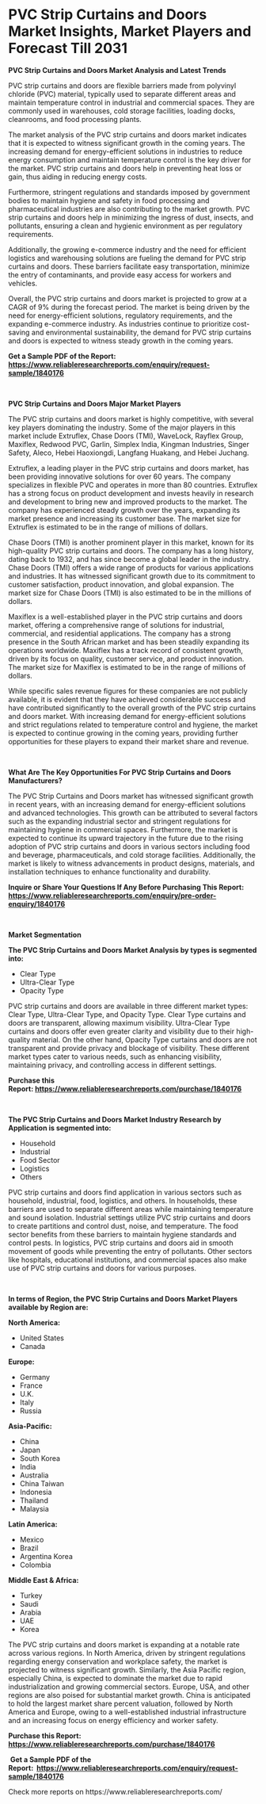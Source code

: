 <p><h1>PVC Strip Curtains and Doors Market Insights, Market Players and Forecast Till 2031</h1></p><p><strong>PVC Strip Curtains and Doors Market Analysis and Latest Trends</strong></p>
<p><p>PVC strip curtains and doors are flexible barriers made from polyvinyl chloride (PVC) material, typically used to separate different areas and maintain temperature control in industrial and commercial spaces. They are commonly used in warehouses, cold storage facilities, loading docks, cleanrooms, and food processing plants.</p><p>The market analysis of the PVC strip curtains and doors market indicates that it is expected to witness significant growth in the coming years. The increasing demand for energy-efficient solutions in industries to reduce energy consumption and maintain temperature control is the key driver for the market. PVC strip curtains and doors help in preventing heat loss or gain, thus aiding in reducing energy costs.</p><p>Furthermore, stringent regulations and standards imposed by government bodies to maintain hygiene and safety in food processing and pharmaceutical industries are also contributing to the market growth. PVC strip curtains and doors help in minimizing the ingress of dust, insects, and pollutants, ensuring a clean and hygienic environment as per regulatory requirements.</p><p>Additionally, the growing e-commerce industry and the need for efficient logistics and warehousing solutions are fueling the demand for PVC strip curtains and doors. These barriers facilitate easy transportation, minimize the entry of contaminants, and provide easy access for workers and vehicles.</p><p>Overall, the PVC strip curtains and doors market is projected to grow at a CAGR of 9% during the forecast period. The market is being driven by the need for energy-efficient solutions, regulatory requirements, and the expanding e-commerce industry. As industries continue to prioritize cost-saving and environmental sustainability, the demand for PVC strip curtains and doors is expected to witness steady growth in the coming years.</p></p>
<p><strong>Get a Sample PDF of the Report:&nbsp; <a href="https://www.reliableresearchreports.com/enquiry/request-sample/1840176">https://www.reliableresearchreports.com/enquiry/request-sample/1840176</a></strong></p>
<p>&nbsp;</p>
<p><strong>PVC Strip Curtains and Doors Major Market Players</strong></p>
<p><p>The PVC strip curtains and doors market is highly competitive, with several key players dominating the industry. Some of the major players in this market include Extruflex, Chase Doors (TMI), WaveLock, Rayflex Group, Maxiflex, Redwood PVC, Garlin, Simplex India, Kingman Industries, Singer Safety, Aleco, Hebei Haoxiongdi, Langfang Huakang, and Hebei Juchang.</p><p>Extruflex, a leading player in the PVC strip curtains and doors market, has been providing innovative solutions for over 60 years. The company specializes in flexible PVC and operates in more than 80 countries. Extruflex has a strong focus on product development and invests heavily in research and development to bring new and improved products to the market. The company has experienced steady growth over the years, expanding its market presence and increasing its customer base. The market size for Extruflex is estimated to be in the range of millions of dollars.</p><p>Chase Doors (TMI) is another prominent player in this market, known for its high-quality PVC strip curtains and doors. The company has a long history, dating back to 1932, and has since become a global leader in the industry. Chase Doors (TMI) offers a wide range of products for various applications and industries. It has witnessed significant growth due to its commitment to customer satisfaction, product innovation, and global expansion. The market size for Chase Doors (TMI) is also estimated to be in the millions of dollars.</p><p>Maxiflex is a well-established player in the PVC strip curtains and doors market, offering a comprehensive range of solutions for industrial, commercial, and residential applications. The company has a strong presence in the South African market and has been steadily expanding its operations worldwide. Maxiflex has a track record of consistent growth, driven by its focus on quality, customer service, and product innovation. The market size for Maxiflex is estimated to be in the range of millions of dollars.</p><p>While specific sales revenue figures for these companies are not publicly available, it is evident that they have achieved considerable success and have contributed significantly to the overall growth of the PVC strip curtains and doors market. With increasing demand for energy-efficient solutions and strict regulations related to temperature control and hygiene, the market is expected to continue growing in the coming years, providing further opportunities for these players to expand their market share and revenue.</p></p>
<p>&nbsp;</p>
<p><strong>What Are The Key Opportunities For PVC Strip Curtains and Doors Manufacturers?</strong></p>
<p><p>The PVC Strip Curtains and Doors market has witnessed significant growth in recent years, with an increasing demand for energy-efficient solutions and advanced technologies. This growth can be attributed to several factors such as the expanding industrial sector and stringent regulations for maintaining hygiene in commercial spaces. Furthermore, the market is expected to continue its upward trajectory in the future due to the rising adoption of PVC strip curtains and doors in various sectors including food and beverage, pharmaceuticals, and cold storage facilities. Additionally, the market is likely to witness advancements in product designs, materials, and installation techniques to enhance functionality and durability.</p></p>
<p><strong>Inquire or Share Your Questions If Any Before Purchasing This Report: <a href="https://www.reliableresearchreports.com/enquiry/pre-order-enquiry/1840176">https://www.reliableresearchreports.com/enquiry/pre-order-enquiry/1840176</a></strong></p>
<p>&nbsp;</p>
<p><strong>Market Segmentation</strong></p>
<p><strong>The PVC Strip Curtains and Doors Market Analysis by types is segmented into:</strong></p>
<p><ul><li>Clear Type</li><li>Ultra-Clear Type</li><li>Opacity Type</li></ul></p>
<p><p>PVC strip curtains and doors are available in three different market types: Clear Type, Ultra-Clear Type, and Opacity Type. Clear Type curtains and doors are transparent, allowing maximum visibility. Ultra-Clear Type curtains and doors offer even greater clarity and visibility due to their high-quality material. On the other hand, Opacity Type curtains and doors are not transparent and provide privacy and blockage of visibility. These different market types cater to various needs, such as enhancing visibility, maintaining privacy, and controlling access in different settings.</p></p>
<p><strong>Purchase this Report:&nbsp;<a href="https://www.reliableresearchreports.com/purchase/1840176">https://www.reliableresearchreports.com/purchase/1840176</a></strong></p>
<p>&nbsp;</p>
<p><strong>The PVC Strip Curtains and Doors Market Industry Research by Application is segmented into:</strong></p>
<p><ul><li>Household</li><li>Industrial</li><li>Food Sector</li><li>Logistics</li><li>Others</li></ul></p>
<p><p>PVC strip curtains and doors find application in various sectors such as household, industrial, food, logistics, and others. In households, these barriers are used to separate different areas while maintaining temperature and sound isolation. Industrial settings utilize PVC strip curtains and doors to create partitions and control dust, noise, and temperature. The food sector benefits from these barriers to maintain hygiene standards and control pests. In logistics, PVC strip curtains and doors aid in smooth movement of goods while preventing the entry of pollutants. Other sectors like hospitals, educational institutions, and commercial spaces also make use of PVC strip curtains and doors for various purposes.</p></p>
<p>&nbsp;</p>
<p><strong>In terms of Region, the PVC Strip Curtains and Doors Market Players available by Region are:</strong></p>
<p>
    <p> <strong> North America: </strong>
        <ul>
            <li>United States</li>
            <li>Canada</li>
        </ul>
        </p> 
    <p> <strong> Europe: </strong>
        <ul>
            <li>Germany</li>
            <li>France</li>
            <li>U.K.</li>
            <li>Italy</li>
            <li>Russia</li>
        </ul>
        </p> 
    <p> <strong> Asia-Pacific: </strong>
        <ul>
            <li>China</li>
            <li>Japan</li>
            <li>South Korea</li>
            <li>India</li>
            <li>Australia</li>
            <li>China Taiwan</li>
            <li>Indonesia</li>
            <li>Thailand</li>
            <li>Malaysia</li>
        </ul>
        </p> 
    <p> <strong> Latin America: </strong>
        <ul>
            <li>Mexico</li>
            <li>Brazil</li>
            <li>Argentina Korea</li>
            <li>Colombia</li>
        </ul>
        </p> 
    <p> <strong> Middle East & Africa: </strong>
        <ul>
            <li>Turkey</li>
            <li>Saudi</li>
            <li>Arabia</li>
            <li>UAE</li>
            <li>Korea</li>
        </ul>
    </p>
    </p>
<p><p>The PVC strip curtains and doors market is expanding at a notable rate across various regions. In North America, driven by stringent regulations regarding energy conservation and workplace safety, the market is projected to witness significant growth. Similarly, the Asia Pacific region, especially China, is expected to dominate the market due to rapid industrialization and growing commercial sectors. Europe, USA, and other regions are also poised for substantial market growth. China is anticipated to hold the largest market share percent valuation, followed by North America and Europe, owing to a well-established industrial infrastructure and an increasing focus on energy efficiency and worker safety.</p></p>
<p><strong>Purchase this Report: <a href="https://www.reliableresearchreports.com/purchase/1840176">https://www.reliableresearchreports.com/purchase/1840176</a></strong></p>
<p>&nbsp;<strong>Get a Sample PDF of the Report:&nbsp;&nbsp;<a href="https://www.reliableresearchreports.com/enquiry/request-sample/1840176">https://www.reliableresearchreports.com/enquiry/request-sample/1840176</a></strong></p>
<p><strong></strong></p>
<p>Check more reports on https://www.reliableresearchreports.com/</p>